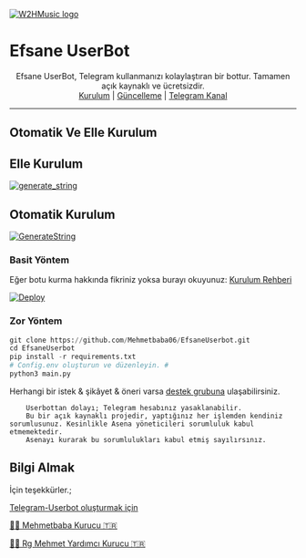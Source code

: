  [![W2HMusic logo](https://i.ibb.co/FsZh9TH/IMG-20210601-140048-485.jpg)](https://t.me/EfsaneUserbot)
 
  <h1>Efsane UserBot</h1>
</div>
<p align="center">
    Efsane UserBot, Telegram kullanmanızı kolaylaştıran bir bottur. Tamamen açık kaynaklı ve ücretsizdir.
    <br>
        <a href="https://github.com/Mehmetbaba06/EfsaneUserbot/blob/master/README.md#kurulum">Kurulum</a> |
        <a href="https://t.me/EfsaneUserbot/G%C3%BCncelleme">Güncelleme</a> |
        <a href="https://t.me/EfsaneUserbot">Telegram Kanal</a>
    <br>
</p>

----

## Otomatik Ve Elle Kurulum ##
## Elle Kurulum ##
<a href="https://replit.com/@Mehmetbaba06/GenerateStringSession#poetry.lock"><img src="https://img.shields.io/badge/run-string__session.py-blue?style=for-the-badge&logo=repl.it" alt="generate_string" /></a>
 


## Otomatik Kurulum ##
[![GenerateString](https://img.shields.io/badge/repl.it-generateString-yellowgreen)](https://replit.com/@Mehmetbaba06/installer-2)




### Basit Yöntem
Eğer botu kurma hakkında fikriniz yoksa burayı okuyunuz: [Kurulum Rehberi](https://github.com/Quiec/AsenaUserBot/wiki/Kurulum/)

[![Deploy](https://www.herokucdn.com/deploy/button.svg)](https://heroku.com/deploy?template=https://github.com/Mehmetbaba06/EfsaneUserbot)
### Zor Yöntem
```python
git clone https://github.com/Mehmetbaba06/EfsaneUserbot.git
cd EfsaneUserbot
pip install -r requirements.txt
# Config.env oluşturun ve düzenleyin. #
python3 main.py
```
 
Herhangi bir istek & şikâyet & öneri varsa [destek grubuna](https://t.me/EfsaneUserbot) ulaşabilirsiniz.

```
    Userbottan dolayı; Telegram hesabınız yasaklanabilir.
    Bu bir açık kaynaklı projedir, yaptığınız her işlemden kendiniz sorumlusunuz. Kesinlikle Asena yöneticileri sorumluluk kabul etmemektedir.
    Asenayı kurarak bu sorumlulukları kabul etmiş sayılırsınız.
```

## Bilgi Almak
İçin teşekkürler.;

[Telegram-Userbot oluşturmak için](https://github.com/Mehmetbaba06/Bilgi)

[👨‍💻 Mehmetbaba Kurucu 🇹🇷](https://t.me/EfsaneStar)

[👨‍💻 Rg Mehmet Yardımcı Kurucu 🇹🇷](https://t.me/mehmett_12)
